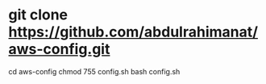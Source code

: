 # git clone https://github.com/abdulrahimanat/aws-config.git
cd aws-config
chmod 755 config.sh
bash config.sh 
